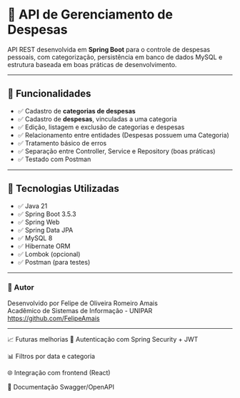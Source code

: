 # 💸 API de Gerenciamento de Despesas

API REST desenvolvida em **Spring Boot** para o controle de despesas pessoais, com categorização, persistência em banco de dados MySQL e estrutura baseada em boas práticas de desenvolvimento.

---

## 📌 Funcionalidades

- ✅ Cadastro de **categorias de despesas**
- ✅ Cadastro de **despesas**, vinculadas a uma categoria
- ✅ Edição, listagem e exclusão de categorias e despesas
- ✅ Relacionamento entre entidades (Despesas possuem uma Categoria)
- ✅ Tratamento básico de erros
- ✅ Separação entre Controller, Service e Repository (boas práticas)
- ✅ Testado com Postman

---

## 🧱 Tecnologias Utilizadas

- ✅ Java 21
- ✅ Spring Boot 3.5.3
- ✅ Spring Web
- ✅ Spring Data JPA
- ✅ MySQL 8
- ✅ Hibernate ORM
- ✅ Lombok (opcional)
- ✅ Postman (para testes)

---

### 📌 Autor  
Desenvolvido por Felipe de Oliveira Romeiro Amais  
Acadêmico de Sistemas de Informação - UNIPAR  
https://github.com/FelipeAmais

---

📈 Futuras melhorias
🔐 Autenticação com Spring Security + JWT

📊 Filtros por data e categoria

🌐 Integração com frontend (React)

📄 Documentação Swagger/OpenAPI


